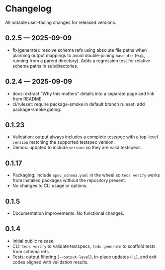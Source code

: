 # Changelog

All notable user-facing changes for released versions.

## 0.2.5 — 2025-09-09

- fix(generate): resolve schema refs using absolute file paths when planning output mappings to avoid double-joining `base_dir` (e.g., running from a parent directory). Adds a regression test for relative schema paths in subdirectories.

## 0.2.4 — 2025-09-09

- docs: extract “Why this matters” details into a separate page and link from README.
- ci/ruleset: require package-smoke in default branch ruleset; add package-smoke gating.

## 0.1.23

- Validation: output always includes a complete testspec with a top-level `version` matching the supported testspec version.
- Demos: updated to include `version` so they are valid testspecs.

## 0.1.17

- Packaging: include `spec_schema.yaml` in the wheel so `teds verify` works from installed packages without the repository present.
- No changes to CLI usage or options.

## 0.1.5

- Documentation improvements. No functional changes.

## 0.1.4

- Initial public release.
- CLI: `teds verify` to validate testspecs; `teds generate` to scaffold tests from schema refs.
- Tests: output filtering (`--output-level`), in-place updates (`-i`), and exit codes aligned with validation results.
